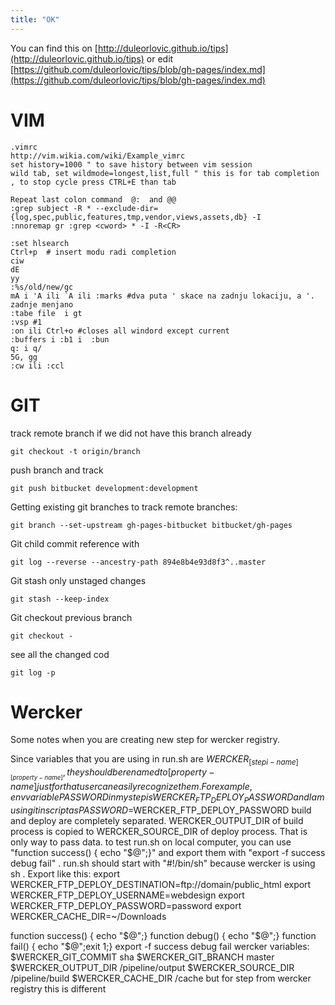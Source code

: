 ```yaml
---
title: "OK"
---
```

<link href="stylesheets/tips.css" rel="stylesheet"></link>
<link href="http://kevinburke.bitbucket.org/markdowncss/markdown.css" rel="stylesheet"></link>

You can find this on [http://duleorlovic.github.io/tips](http://duleorlovic.github.io/tips) or edit [https://github.com/duleorlovic/tips/blob/gh-pages/index.md](https://github.com/duleorlovic/tips/blob/gh-pages/index.md)

VIM
===

    .vimrc
    http://vim.wikia.com/wiki/Example_vimrc
    set history=1000 " to save history between vim session
    wild tab, set wildmode=longest,list,full " this is for tab completion , to stop cycle press CTRL+E than tab
    
    Repeat last colon command  @:  and @@
    :grep subject -R * --exclude-dir={log,spec,public,features,tmp,vendor,views,assets,db} -I
    :nnoremap gr :grep <cword> * -I -R<CR>
    
    :set hlsearch
    Ctrl+p  # insert modu radi completion
    ciw
    dE
    yy
    :%s/old/new/gc
    mA i 'A ili `A ili :marks #dva puta ' skace na zadnju lokaciju, a '. zadnje menjano
    :tabe file  i gt
    :vsp #1
    :on ili Ctrl+o #closes all windord except current
    :buffers i :b1 i  :bun
    q: i q/
    5G, gg
    :cw ili :ccl

GIT
===

track remote branch if we did not have this branch already

    git checkout -t origin/branch
    
push branch and track

    git push bitbucket development:development
  
Getting existing git branches to track remote branches:  

    git branch --set-upstream gh-pages-bitbucket bitbucket/gh-pages 
    
Git child commit reference with

    git log --reverse --ancestry-path 894e8b4e93d8f3^..master
    
Git stash only unstaged changes

    git stash --keep-index
    
Git checkout previous branch

    git checkout -
  
see all the changed cod

    git log -p
    
Wercker
===

Some notes when you are creating new step for wercker registry.

Since variables that you are using in run.sh are $WERCKER_[stepi-name]_[property-name], they should be renamed to [property-name] just for that user can easily recognize them. For example, env variable PASSWORD in my step is WERCKER_FTP_DEPLOY_PASSWORD and I am using it in script as PASSWORD=$WERCKER_FTP_DEPLOY_PASSWORD
build and deploy are completely separated. WERCKER_OUTPUT_DIR of build process is copied to WERCKER_SOURCE_DIR of deploy process. That is only way to pass data.
to test run.sh on local computer, you can use "function success() { echo "$@";}" and export them with "export -f success debug fail" . run.sh should start with "#!/bin/sh" because wercker is using sh . Export like this:
export WERCKER_FTP_DEPLOY_DESTINATION=ftp://domain/public_html
export WERCKER_FTP_DEPLOY_USERNAME=webdesign
export WERCKER_FTP_DEPLOY_PASSWORD=password
export WERCKER_CACHE_DIR=~/Downloads

function success() { echo "$@";}
function debug() { echo "$@";}
function fail() { echo "$@";exit 1;}
export -f success debug fail
wercker variables:
$WERCKER_GIT_COMMIT  sha
$WERCKER_GIT_BRANCH master
$WERCKER_OUTPUT_DIR /pipeline/output
$WERCKER_SOURCE_DIR /pipeline/build
$WERCKER_CACHE_DIR /cache
but for step from wercker registry this is different
